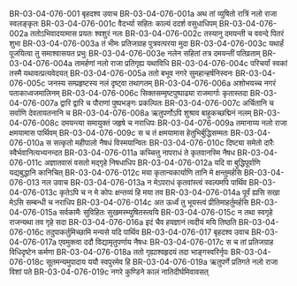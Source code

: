 BR-03-04-076-001	बृहदश्व उवाच
BR-03-04-076-001a	अथ तां व्युषितो रात्रिं नलो राजा स्वलङ्कृतः
BR-03-04-076-001c	वैदर्भ्या सहितः काल्यं ददर्श वसुधाधिपम्
BR-03-04-076-002a	ततोऽभिवादयामास प्रयतः श्वशुरं नलः
BR-03-04-076-002c	तस्यानु दमयन्ती च ववन्दे पितरं शुभा
BR-03-04-076-003a	तं भीमः प्रतिजग्राह पुत्रवत्परया मुदा
BR-03-04-076-003c	यथार्हं पूजयित्वा तु समाश्वासयत प्रभुः
BR-03-04-076-003e	नलेन सहितां तत्र दमयन्तीं पतिव्रताम्
BR-03-04-076-004a	तामर्हणां नलो राजा प्रतिगृह्य यथाविधि
BR-03-04-076-004c	परिचर्यां स्वकां तस्मै यथावत्प्रत्यवेदयत्
BR-03-04-076-005a	ततो बभूव नगरे सुमहान्हर्षनिस्वनः
BR-03-04-076-005c	जनस्य सम्प्रहृष्टस्य नलं दृष्ट्वा तथागतम्
BR-03-04-076-006a	अशोभयच्च नगरं पताकाध्वजमालिनम्
BR-03-04-076-006c	सिक्तसम्मृष्टपुष्पाढ्या राजमार्गाः कृतास्तदा
BR-03-04-076-007a	द्वारि द्वारि च पौराणां पुष्पभङ्गः प्रकल्पितः
BR-03-04-076-007c	अर्चितानि च सर्वाणि देवतायतनानि च
BR-03-04-076-008a	ऋतुपर्णोऽपि शुश्राव बाहुकच्छद्मिनं नलम्
BR-03-04-076-008c	दमयन्त्या समायुक्तं जहृषे च नराधिपः
BR-03-04-076-009a	तमानाय्य नलो राजा क्षमयामास पार्थिवम्
BR-03-04-076-009c	स च तं क्षमयामास हेतुभिर्बुद्धिसम्मतः
BR-03-04-076-010a	स सत्कृतो महीपालो नैषधं विस्मयान्वितः
BR-03-04-076-010c	दिष्ट्या समेतो दारैः स्वैर्भवानित्यभ्यनन्दत
BR-03-04-076-011a	कच्चित्तु नापराधं ते कृतवानस्मि नैषध
BR-03-04-076-011c	अज्ञातवासं वसतो मद्गृहे निषधाधिप
BR-03-04-076-012a	यदि वा बुद्धिपूर्वाणि यद्यबुद्धानि कानिचित्
BR-03-04-076-012c	मया कृतान्यकार्याणि तानि मे क्षन्तुमर्हसि
BR-03-04-076-013	नल उवाच
BR-03-04-076-013a	न मेऽपराधं कृतवांस्त्वं स्वल्पमपि पार्थिव
BR-03-04-076-013c	कृतेऽपि च न मे कोपः क्षन्तव्यं हि मया तव
BR-03-04-076-014a	पूर्वं ह्यसि सखा मेऽसि सम्बन्धी च नराधिप
BR-03-04-076-014c	अत ऊर्ध्वं तु भूयस्त्वं प्रीतिमाहर्तुमर्हसि
BR-03-04-076-015a	सर्वकामैः सुविहितः सुखमस्म्युषितस्त्वयि
BR-03-04-076-015c	न तथा स्वगृहे राजन्यथा तव गृहे सदा
BR-03-04-076-016a	इदं चैव हयज्ञानं त्वदीयं मयि तिष्ठति
BR-03-04-076-016c	तदुपाकर्तुमिच्छामि मन्यसे यदि पार्थिव
BR-03-04-076-017	बृहदश्व उवाच
BR-03-04-076-017a	एवमुक्त्वा ददौ विद्यामृतुपर्णाय नैषधः
BR-03-04-076-017c	स च तां प्रतिजग्राह विधिदृष्टेन कर्मणा
BR-03-04-076-018a	ततो गृह्याश्वहृदयं तदा भाङ्गस्वरिर्नृपः
BR-03-04-076-018c	सूतमन्यमुपादाय ययौ स्वपुरमेव हि
BR-03-04-076-019a	ऋतुपर्णे प्रतिगते नलो राजा विशां पते
BR-03-04-076-019c	नगरे कुण्डिने कालं नातिदीर्घमिवावसत्
